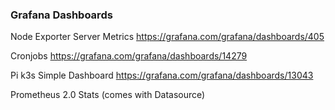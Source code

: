 ### Grafana Dashboards

Node Exporter Server Metrics
https://grafana.com/grafana/dashboards/405

Cronjobs
https://grafana.com/grafana/dashboards/14279

Pi k3s Simple Dashboard
https://grafana.com/grafana/dashboards/13043

Prometheus 2.0 Stats (comes with Datasource)
